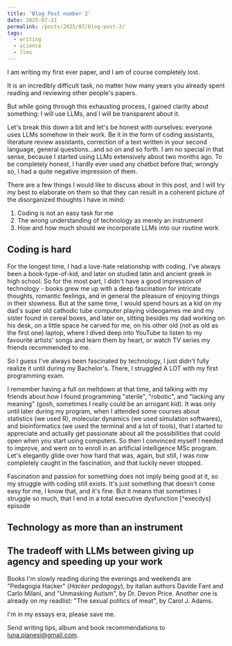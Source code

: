 ```yaml
---
title: 'Blog Post number 2'
date: 2025-07-21
permalink: /posts/2025/07/blog-post-2/
tags:
  - writing
  - science
  - llms
---
```


I am writing my first ever paper, and I am of course completely lost.

It is an incredibly difficult task, no matter how many years you already spent reading and reviewing other people's papers.

But while going through this exhausting process, I gained clarity about something: I will use LLMs, and I will be transparent about it.

Let's break this down a bit and let's be honest with ourselves: everyone uses LLMs somehow in their work. Be it in the form of coding assistants, literature review assistants, correction of a text written in your second language, general questions...and so on and so forth. I am no special in that sense, because I started using LLMs extensively about two months ago. To be completely honest, I hardly ever used any chatbot before that; wrongly so, I had a quite negative impression of them. 

There are a few things I would like to discuss about in this post, and I will try my best to elaborate on them so that they can result in a coherent picture of the disorganized thoughts I have in mind:
1. Coding is not an easy task for me
2. The wrong understanding of technology as merely an instrument
3. How and how much should we incorporate LLMs into our routine work


Coding is hard
------
For the longest time, I had a love-hate relationship with coding. I've always been a book-type-of-kid, and later on studied latin and ancient greek in high school. So for the most part, I didn't have a good impression of technology - books grew me up with a deep fascination for intricate thoughts, romantic feelings, and in general the pleasure of enjoying things in their slowness. But at the same time, I would spend hours as a kid on my dad's super old cathodic tube computer playing videogames me and my sister found in cereal boxes, and later on, sitting besides my dad working on his desk, on a little space he carved for me, on his other old (not as old as the first one) laptop, where I dived deep into YouTube to listen to my favourite artists' songs and learn them by heart, or watch TV series my friends recommended to me. 

So I guess I've always been fascinated by technology, I just didn't fully realize it until during my Bachelor's. There, I struggled A LOT with my first programming exam.

I remember having a full on meltdown at that time, and talking with my friends about how I found programming "sterile", "robotic", and "lacking any meaning" (gosh, sometimes I really could be an arrogant kid). It was only until later during my program, when I attended some courses about statistics (we used R), molecular dynamics (we used simulation softwares), and bioinformatics (we used the terminal and a lot of tools), that I started to appreciate and actually get passionate about all the possibilities that could open when you start using computers. So then I convinced myself I needed to improve, and went on to enroll in an artificial intelligence MSc program. Let's elegantly glide over how hard that was, again, but still, I was now completely caught in the fascination, and that luckily never stopped.

Fascination and passion for something does not imply being good at it, so my struggle with coding still exists. It's just something that doesn't come easy for me, I know that, and it's fine. But it means that sometimes I struggle so much, that I end in a total executive dysfunction [^execdys] episode 


Technology as more than an instrument
------

The tradeoff with LLMs between giving up agency and speeding up your work
------




Books I'm slowly reading during the evenings and weekends are "Pedagogia Hacker" (*Hacker pedagogy*), by italian authors Davide Fant and Carlo Milani, and "Unmasking Autism", by Dr. Devon Price. Another one is already on my readlist: "The sexual politics of meat", by Carol J. Adams.

I'm in my essays era, please save me.

Send writing tips, album and book recommendations to [luna.pianesi@gmail.com](mailto:luna.pianesi@gmail.com).


[execdys]: https://en.wikipedia.org/wiki/Executive_dysfunction